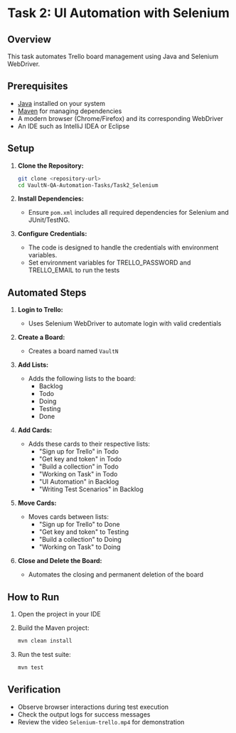 # Task 2: UI Automation with Selenium

## Overview
This task automates Trello board management using Java and Selenium WebDriver.

## Prerequisites
- [Java](https://www.oracle.com/java/technologies/javase-downloads.html) installed on your system
- [Maven](https://maven.apache.org/download.cgi) for managing dependencies
- A modern browser (Chrome/Firefox) and its corresponding WebDriver
- An IDE such as IntelliJ IDEA or Eclipse

## Setup

1. **Clone the Repository:**
   ```bash
   git clone <repository-url>
   cd VaultN-QA-Automation-Tasks/Task2_Selenium
   ```

2. **Install Dependencies:**
   - Ensure `pom.xml` includes all required dependencies for Selenium and JUnit/TestNG.

3. **Configure Credentials:**
   - The code is designed to handle the credentials with environment variables.
   - Set environment variables for TRELLO_PASSWORD and TRELLO_EMAIL to run the tests

## Automated Steps

1. **Login to Trello:**
   - Uses Selenium WebDriver to automate login with valid credentials

2. **Create a Board:**
   - Creates a board named `VaultN`

3. **Add Lists:**
   - Adds the following lists to the board:
     - Backlog
     - Todo
     - Doing
     - Testing
     - Done

4. **Add Cards:**
   - Adds these cards to their respective lists:
     - "Sign up for Trello" in Todo
     - "Get key and token" in Todo
     - "Build a collection" in Todo
     - "Working on Task" in Todo
     - "UI Automation" in Backlog
     - "Writing Test Scenarios" in Backlog

5. **Move Cards:**
   - Moves cards between lists:
     - "Sign up for Trello" to Done
     - "Get key and token" to Testing
     - "Build a collection" to Doing
     - "Working on Task" to Doing

6. **Close and Delete the Board:**
   - Automates the closing and permanent deletion of the board

## How to Run

1. Open the project in your IDE

2. Build the Maven project:
   ```bash
   mvn clean install
   ```

3. Run the test suite:
   ```bash
   mvn test
   ```

## Verification
- Observe browser interactions during test execution
- Check the output logs for success messages
- Review the video `Selenium-trello.mp4` for demonstration
